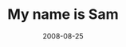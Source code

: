 ---
layout: base.njk
title : 'My name is Sam' 
view_title : 'My name is Sam' 
year : '2008' 
date : '2008-08-25' 
img_file : '/drawing/mynameissam.png' 
html_file : 'mynameissam' 
next_html : 'thisisnotwhatihadinmind.html' 
year_order : '374' 
permalink : "title/{{html_file}}.html"
---